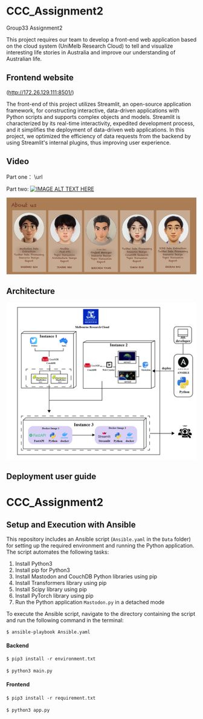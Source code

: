 # CCC_Assignment2
Group33 Assignment2

This project requires our team to develop a front-end web application based on the cloud system
(UniMelb Research Cloud) to tell and visualize interesting life stories in Australia and improve our
understanding of Australian life.

## Frontend website

(http://172.26.129.111:8501/)

The front-end of this project utilizes Streamlit, an open-source application framework, for constructing interactive, data-driven applications with Python scripts and supports complex objects and models. Streamlit is characterized by its real-time interactivity, expedited development process, and it simplifies the deployment of data-driven web applications. In this project, we optimized the efficiency of data requests from the backend by using Streamlit's internal plugins, thus improving user experience.



## Video
Part one： \url

Part two:  [![IMAGE ALT TEXT HERE](http://img.youtube.com/vi/Cp7H8vrW6WE/0.jpg)](https://youtu.be/TrJ6uQKA-rM)

![alt text](./img/about_us.png)


## Architecture
![alt text](./img/logo.jpg)

## Deployment user guide
# CCC_Assignment2

## Setup and Execution with Ansible

This repository includes an Ansible script (`Ansible.yaml` in the `Data` folder) for setting up the required environment and running the Python application. The script automates the following tasks:

1. Install Python3
2. Install pip for Python3
3. Install Mastodon and CouchDB Python libraries using pip
4. Install Transformers library using pip
5. Install Scipy library using pip
6. Install PyTorch library using pip
7. Run the Python application `Mastodon.py` in a detached mode

To execute the Ansible script, navigate to the directory containing the script and run the following command in the terminal:

```
$ ansible-playbook Ansible.yaml
```
#### Backend
```
$ pip3 install -r environment.txt

$ python3 main.py
```

#### Frontend
```
$ pip3 install -r requirement.txt

$ python3 app.py
```

